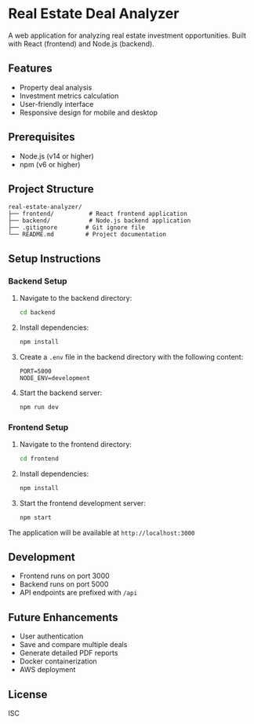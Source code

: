 # Real Estate Deal Analyzer

A web application for analyzing real estate investment opportunities. Built with React (frontend) and Node.js (backend).

## Features

- Property deal analysis
- Investment metrics calculation
- User-friendly interface
- Responsive design for mobile and desktop

## Prerequisites

- Node.js (v14 or higher)
- npm (v6 or higher)

## Project Structure

```
real-estate-analyzer/
├── frontend/          # React frontend application
├── backend/           # Node.js backend application
├── .gitignore        # Git ignore file
└── README.md         # Project documentation
```

## Setup Instructions

### Backend Setup

1. Navigate to the backend directory:
   ```bash
   cd backend
   ```

2. Install dependencies:
   ```bash
   npm install
   ```

3. Create a `.env` file in the backend directory with the following content:
   ```
   PORT=5000
   NODE_ENV=development
   ```

4. Start the backend server:
   ```bash
   npm run dev
   ```

### Frontend Setup

1. Navigate to the frontend directory:
   ```bash
   cd frontend
   ```

2. Install dependencies:
   ```bash
   npm install
   ```

3. Start the frontend development server:
   ```bash
   npm start
   ```

The application will be available at `http://localhost:3000`

## Development

- Frontend runs on port 3000
- Backend runs on port 5000
- API endpoints are prefixed with `/api`

## Future Enhancements

- User authentication
- Save and compare multiple deals
- Generate detailed PDF reports
- Docker containerization
- AWS deployment

## License

ISC 